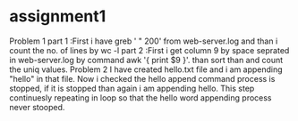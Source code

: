 # assignment1

Problem 1
  part 1 :First i have greb ' " 200' from web-server.log and than i count the no. of lines by wc -l
  part 2 :First i get column 9 by space seprated in web-server.log by command awk '{ print $9 }'.
          than sort than and count the uniq values.
Problem 2
  I have created hello.txt file and i am appending "hello" in that file.
  Now i checked the hello append command process is stopped, if it is stopped than again i am appending hello.
  This step continuesly repeating in loop so that the hello word appending process never stooped.
          
